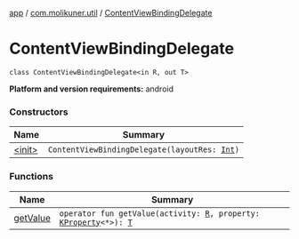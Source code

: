 [app](../../index.md) / [com.molikuner.util](../index.md) / [ContentViewBindingDelegate](./index.md)

# ContentViewBindingDelegate

`class ContentViewBindingDelegate<in R, out T>`

**Platform and version requirements:** android

### Constructors

| Name | Summary |
|---|---|
| [&lt;init&gt;](-init-.md) | `ContentViewBindingDelegate(layoutRes: `[`Int`](https://kotlinlang.org/api/latest/jvm/stdlib/kotlin/-int/index.html)`)` |

### Functions

| Name | Summary |
|---|---|
| [getValue](get-value.md) | `operator fun getValue(activity: `[`R`](index.md#R)`, property: `[`KProperty`](https://kotlinlang.org/api/latest/jvm/stdlib/kotlin.reflect/-k-property/index.html)`<*>): `[`T`](index.md#T) |
